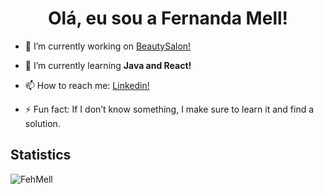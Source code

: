 <h1 align = "center" > Olá, eu sou a Fernanda Mell! </h1>



- 🔭 I’m currently working on [BeautySalon!](https://github.com/FehMell/BeautySalon)
  
- 🌱 I’m currently learning **Java and React!**

- 📫 How to reach me: [Linkedin!](https://www.linkedin.com/in/fernanda-mell/)
 
- ⚡ Fun fact: If I don’t know something, I make sure to learn it and find a solution.

## Statistics
<p><img align="center" src="https://github-readme-stats.vercel.app/api/top-langs?username=FehMell&show_icons=true&locale=en&layout=compact" alt="FehMell" /></p>
